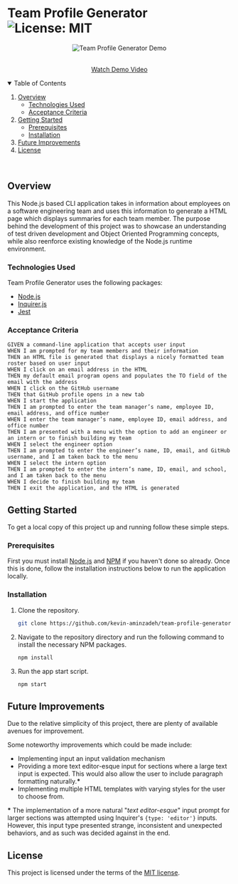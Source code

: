 # Team Profile Generator ![License: MIT](https://img.shields.io/badge/License-MIT-yellow.svg)

<p align="center">
  <img src="./assets/demo.gif" alt="Team Profile Generator Demo">
</p>
<p align="center">

  <p align="center">
    <br />
    <a href="https://youtu.be/sM8Wofb2D-g">Watch Demo Video</a>
  </p>
</p>

<!-- TABLE OF CONTENTS -->
<details open="open">
  <summary>Table of Contents</summary>
  <ol>
    <li>
      <a href="#overview">Overview</a>
      <ul>
        <li><a href="#technologies-used">Technologies Used</a></li>
        <li><a href="#acceptance-criteria">Acceptance Criteria</a></li>
      </ul>
    </li>
    <li>
      <a href="#getting-started">Getting Started</a>
      <ul>
        <li><a href="#prerequisites">Prerequisites</a></li>
        <li><a href="#installation">Installation</a></li>
      </ul>
    </li>
    <li><a href="#future-improvements">Future Improvements</a></li>
    <li><a href="#license">License</a></li>
  </ol>
</details>
<br>

## Overview

This Node.js based CLI application takes in information about employees on a software engineering team and uses this information to generate a HTML page which displays summaries for each team member. The purpose behind the development of this project was to showcase an understanding of test driven development and Object Oriented Programming concepts, while also reenforce existing knowledge of the Node.js runtime environment.

### Technologies Used

Team Profile Generator uses the following packages:

- [Node.js](https://nodejs.org/en/)
- [Inquirer.js](https://github.com/SBoudrias/Inquirer.js#readme)
- [Jest](https://jestjs.io/)

### Acceptance Criteria

```
GIVEN a command-line application that accepts user input
WHEN I am prompted for my team members and their information
THEN an HTML file is generated that displays a nicely formatted team roster based on user input
WHEN I click on an email address in the HTML
THEN my default email program opens and populates the TO field of the email with the address
WHEN I click on the GitHub username
THEN that GitHub profile opens in a new tab
WHEN I start the application
THEN I am prompted to enter the team manager’s name, employee ID, email address, and office number
WHEN I enter the team manager’s name, employee ID, email address, and office number
THEN I am presented with a menu with the option to add an engineer or an intern or to finish building my team
WHEN I select the engineer option
THEN I am prompted to enter the engineer’s name, ID, email, and GitHub username, and I am taken back to the menu
WHEN I select the intern option
THEN I am prompted to enter the intern’s name, ID, email, and school, and I am taken back to the menu
WHEN I decide to finish building my team
THEN I exit the application, and the HTML is generated
```

## Getting Started

To get a local copy of this project up and running follow these simple steps.

### Prerequisites

First you must install [Node.js](https://nodejs.org/en/) and [NPM](https://www.npmjs.com/get-npm) if you haven't done so already. Once this is done, follow the installation instructions below to run the application locally.

### Installation

1. Clone the repository.
   ```sh
   git clone https://github.com/kevin-aminzadeh/team-profile-generator
   ```
2. Navigate to the repository directory and run the following command to install the necessary NPM packages.
   ```sh
   npm install
   ```
3. Run the app start script.
   ```sh
   npm start
   ```

## Future Improvements

Due to the relative simplicity of this project, there are plenty of available avenues for improvement.

Some noteworthy improvements which could be made include:

- Implementing input an input validation mechanism
- Providing a more text editor-esque input for sections where a large text input is expected. This would also allow the user to include paragraph formatting naturally.**\***
- Implementing multiple HTML templates with varying styles for the user to choose from.

**\*** The implementation of a more natural "_text editor-esque_" input prompt for larger sections was attempted using Inquirer's `{type: 'editor'}` inputs. However, this input type presented strange, inconsistent and unexpected behaviors, and as such was decided against in the end.

## License

This project is licensed under the terms of the [MIT license](https://opensource.org/licenses/MIT).
